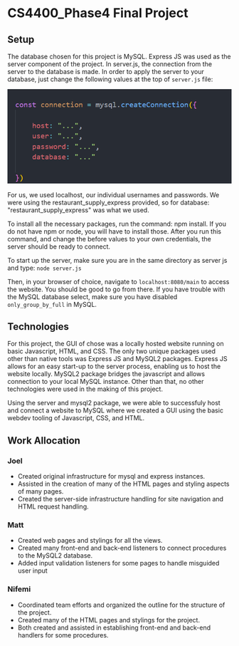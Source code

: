 ﻿# CS4400_Phase4 Final Project

## Setup

The database chosen for this project is MySQL. Express JS was used as the server component of the project. In server.js, the connection from the server to the database is made. In order to apply the server to your database, just change the following values at the top of ```server.js``` file:

![image](./sqlconnection.png)

For us, we used localhost, our individual usernames and passwords. We were using the restaurant_supply_express provided, so for database: "restaurant_supply_express" was what we used.

To install all the necessary packages, run the command:
npm install. If you do not have npm or node, you will have to install those. After you run this command, and change the before values to your own credentials, the server should be ready to connect.

To start up the server, make sure you are in the same directory as server js and type: ```node server.js```

Then, in your browser of choice, navigate to ```localhost:8080/main``` to access the website. You should be good to go from there. If you have trouble with the MySQL database select, make sure you have disabled ```only_group_by_full``` in MySQL.

## Technologies

For this project, the GUI of chose was a locally hosted website running on basic Javascript, HTML, and CSS. The only two unique packages used other than native tools was Express JS and MySQL2 packages. Express JS allows for an easy start-up to the server process, enabling us to host the website locally. MySQL2 package bridges the javascript and allows connection to your local MySQL instance. Other than that, no other technologies were used in the making of this project.

Using the server and mysql2 package, we were able to successfuly host and connect a website to MySQL where we created a GUI using the basic webdev tooling of Javascript, CSS, and HTML.

## Work Allocation

### Joel

* Created original infrastructure for mysql and express instances.
* Assisted in the creation of many of the HTML pages and styling aspects of many pages.
* Created the server-side infrastructure handling for site navigation and HTML request handling.

### Matt

* Created web pages and stylings for all the views.
* Created many front-end and back-end listeners to connect procedures to the MySQL2 database.
* Added input validation listeners for some pages to handle misguided user input

### Nifemi

* Coordinated team efforts and organized the outline for the structure of the project.
* Created many of the HTML pages and stylings for the project.
* Both created and assisted in establishing front-end and back-end handlers for some procedures.
